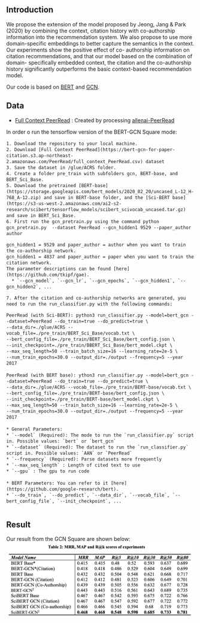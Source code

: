 ## Introduction

We propose the extension of the model proposed by Jeong, Jang & Park (2020) by combining the context, citation history with co-authorship information into the recommendation system. We also propose to use more domain-specific embeddings to better capture the semantics in the context. Our experiments show the positive effect of co- authorship information on citation recommendations, and that our model based on the combination of domain- specifically embedded context, the citation and the co-authorship history significantly outperforms the basic context-based recommendation model.

Our code is based on [BERT](https://github.com/google-research/bert) and [GCN](https://github.com/tkipf/gae/).

## Data
- [Full Context PeerRead](https://bert-gcn-for-paper-citation.s3.ap-northeast-2.amazonaws.com/PeerRead/full_context_PeerRead.csv) : Created by processing [allenai-PeerRead](https://github.com/allenai/PeerRead)

In order o run the tensorflow version of the BERT-GCN Square mode:

```
1. Download the repository to your local machine.
2. Download [Full Context PeerRead](https://bert-gcn-for-paper-citation.s3.ap-northeast-2.amazonaws.com/PeerRead/full_context_PeerRead.csv) dataset
3. Save the dataset in /glue/ACRS folder.
4. Create a folder pre_train with subfolders gcn, BERT-base, and BERT_Sci_Base.
5. Download the pretrained [BERT-base](https://storage.googleapis.com/bert_models/2020_02_20/uncased_L-12_H-768_A-12.zip) and save in BERT-base folder, and the [Sci-BERT base](https://s3-us-west-2.amazonaws.com/ai2-s2-research/scibert/tensorflow_models/scibert_scivocab_uncased.tar.gz) and save in BERT_Sci_Base.
6. First run the gcn_pretrain.py using the command python gcn_pretrain.py  --dataset PeerRead --gcn_hidden1 9529 --paper_author author
  ```
    gcn_hidden1 = 9529 and paper_author = author when you want to train the co-authorship network.
    gcn_hidden1 = 4837 and paper_author = paper when you want to train the citation network.
    The parameter descriptions can be found [here](https://github.com/tkipf/gae).
      * `--gcn_model`, `--gcn_lr`, `--gcn_epochs`, `--gcn_hidden1`, `--gcn_hidden2`, ... 
  ```
7. After the citation and co-authorship networks are generated, you need to run the run_classifier.py with the following commands:
  ```
    PeerRead (with Sci-BERT): python3 run_classifier.py --model=bert_gcn --dataset=PeerRead --do_train=true --do_predict=true \
    --data_dir=./glue/ACRS --vocab_file=./pre_train/BERT_Sci_Base/vocab.txt \
    --bert_config_file=./pre_train/BERT_Sci_Base/bert_config.json \
    --init_checkpoint=./pre_train/BBERT_Sci_Base/bert_model.ckpt \
    --max_seq_length=50 --train_batch_size=16 --learning_rate=2e-5 \
    --num_train_epochs=30.0 --output_dir=./output --frequency=5 --year 2017
    
    PeerRead (with BERT base): ython3 run_classifier.py --model=bert_gcn --dataset=PeerRead --do_train=true --do_predict=true \
    --data_dir=./glue/ACRS --vocab_file=./pre_train/BERT-base/vocab.txt \
    --bert_config_file=./pre_train/BERT-base/bert_config.json \
    --init_checkpoint=./pre_train/BERT-base/bert_model.ckpt \
    --max_seq_length=50 --train_batch_size=16 --learning_rate=2e-5 \
    --num_train_epochs=30.0 --output_dir=./output --frequency=5 --year 2017
    
    * General Parameters:
    * `--model` (Required): The mode to run the `run_classifier.py` script in. Possible values: `bert` or `bert_gcn`
    * `--dataset` (Required): The dataset to run the `run_classifier.py` script in. Possible values: `AAN` or `PeerRead`
    * `--frequency` (Required): Parse datasets more frequently
    * `--max_seq_length` : Length of cited text to use 
    * `--gpu` : The gpu to run code

    * BERT Parameters: You can refer to it [here](https://github.com/google-research/bert).
    * `--do_train`, `--do_predict`, `--data_dir`, `--vocab_file`, `--bert_config_file`, `--init_checkpoint`, ...
  ```
```
## Result
Our result from the GCN Square are shown below:
![Alt text](./images/result.png?raw=true "Result")
